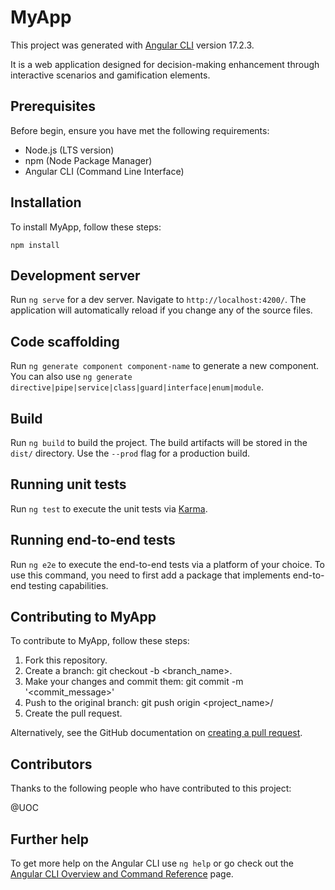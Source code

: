 # MyApp

This project was generated with [Angular CLI](https://github.com/angular/angular-cli) version 17.2.3.

It is a web application designed for decision-making enhancement through interactive scenarios and gamification elements.

## Prerequisites

Before begin, ensure you have met the following requirements:

- Node.js (LTS version)
- npm (Node Package Manager)
- Angular CLI (Command Line Interface)

## Installation

To install MyApp, follow these steps:

~~~
npm install
~~~

## Development server

Run `ng serve` for a dev server. Navigate to `http://localhost:4200/`. The application will automatically reload if you change any of the source files.

## Code scaffolding

Run `ng generate component component-name` to generate a new component. You can also use `ng generate directive|pipe|service|class|guard|interface|enum|module`.

## Build

Run `ng build` to build the project. The build artifacts will be stored in the `dist/` directory. Use the `--prod` flag for a production build.

## Running unit tests

Run `ng test` to execute the unit tests via [Karma](https://karma-runner.github.io).

## Running end-to-end tests

Run `ng e2e` to execute the end-to-end tests via a platform of your choice. To use this command, you need to first add a package that implements end-to-end testing capabilities.

## Contributing to MyApp

To contribute to MyApp, follow these steps:

1. Fork this repository.
2. Create a branch: git checkout -b <branch_name>.
3. Make your changes and commit them: git commit -m '<commit_message>'
4. Push to the original branch: git push origin <project_name>/<location>
5. Create the pull request.

Alternatively, see the GitHub documentation on [creating a pull request](https://docs.github.com/es/pull-requests/collaborating-with-pull-requests/proposing-changes-to-your-work-with-pull-requests/creating-a-pull-request).

## Contributors

Thanks to the following people who have contributed to this project:

@UOC

## Further help

To get more help on the Angular CLI use `ng help` or go check out the [Angular CLI Overview and Command Reference](https://angular.io/cli) page.